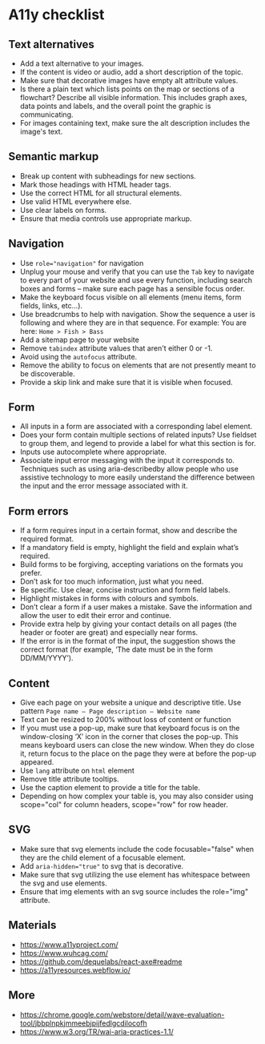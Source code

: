 # A11y checklist

## Text alternatives
* Add a text alternative to your images.
* If the content is video or audio, add a short description of the topic.
* Make sure that decorative images have empty alt attribute values.
* Is there a plain text which lists points on the map or sections of a flowchart? Describe all visible information. This       includes graph axes, data points and labels, and the overall point the graphic is communicating.
* For images containing text, make sure the alt description includes the image's text.

## Semantic markup
* Break up content with subheadings for new sections.
* Mark those headings with HTML header tags.
* Use the correct HTML for all structural elements.
* Use valid HTML everywhere else.
* Use clear labels on forms.
* Ensure that media controls use appropriate markup.

## Navigation
* Use `role="navigation"` for navigation
* Unplug your mouse and verify that you can use the `Tab` key to navigate to every part of your website and use every function, including search boxes and forms – make sure each page has a sensible focus order.
* Make the keyboard focus visible on all elements (menu items, form fields, links, etc…).
* Use breadcrumbs to help with navigation. Show the sequence a user is following and where they are in that sequence. For example: You are here: `Home > Fish > Bass`
* Add a sitemap page to your website
* Remove `tabindex` attribute values that aren't either 0 or -1.
* Avoid using the `autofocus` attribute.
* Remove the ability to focus on elements that are not presently meant to be discoverable.
* Provide a skip link and make sure that it is visible when focused.

## Form
* All inputs in a form are associated with a corresponding label element.
* Does your form contain multiple sections of related inputs? Use fieldset to group them, and legend to provide a label for what this section is for.
* Inputs use autocomplete where appropriate.
* Associate input error messaging with the input it corresponds to.
  Techniques such as using aria-describedby allow people who use assistive technology to more easily understand the       difference between the input and the error message associated with it.

## Form errors
* If a form requires input in a certain format, show and describe the required format.
* If a mandatory field is empty, highlight the field and explain what’s required.
* Build forms to be forgiving, accepting variations on the formats you prefer.
* Don’t ask for too much information, just what you need.
* Be specific. Use clear, concise instruction and form field labels.
* Highlight mistakes in forms with colours and symbols.
* Don’t clear a form if a user makes a mistake. Save the information and allow the user to edit their error and continue.
* Provide extra help by giving your contact details on all pages (the header or footer are great) and especially near forms.
* If the error is in the format of the input, the suggestion shows the correct format (for example, ‘The date must be in the form DD/MM/YYYY’).

## Content
* Give each page on your website a unique and descriptive title. Use pattern `Page name – Page description – Website name`
* Text can be resized to 200% without loss of content or function
* If you must use a pop-up, make sure that keyboard focus is on the window-closing ‘X’ icon in the corner that closes the pop-up. This means keyboard users can close the new window. When they do close it, return focus to the place on the page they were at before the pop-up appeared.
* Use `lang` attribute on `html` element 
* Remove title attribute tooltips.
* Use the caption element to provide a title for the table.
* Depending on how complex your table is, you may also consider using scope="col" for column headers, scope="row" for row     header.

## SVG
* Make sure that svg elements include the code focusable="false" when they are the child element of a focusable element.
* Add `aria-hidden="true"` to svg that is decorative.
* Make sure that svg utilizing the use element has whitespace between the svg and use elements.
* Ensure that img elements with an svg source includes the role="img" attribute.

## Materials
* https://www.a11yproject.com/
* https://www.wuhcag.com/
* https://github.com/dequelabs/react-axe#readme
* https://a11yresources.webflow.io/

## More
* https://chrome.google.com/webstore/detail/wave-evaluation-tool/jbbplnpkjmmeebjpijfedlgcdilocofh
* https://www.w3.org/TR/wai-aria-practices-1.1/
